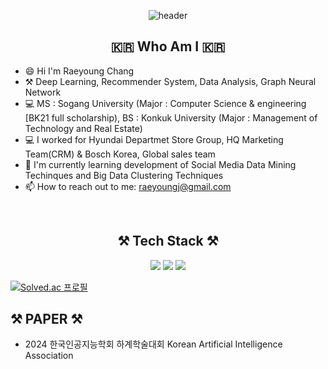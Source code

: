 <div align="center">
  
  ![header](https://capsule-render.vercel.app/api?type=slice&color=f0f8ff&height=250&section=header&text=Welcome&desc=Raeyoung's%20Github&descSize=30&fontAlignY=35&descAlignY=55&fontSize=80&animation=twinkling&fontColor=006400) 
  
  ## :kr: Who Am I :kr:

</div>

* 😄 Hi I'm Raeyoung Chang
* ⚒️ Deep Learning, Recommender System, Data Analysis, Graph Neural Network
* 💻 MS : Sogang University (Major : Computer Science & engineering [BK21 full scholarship), BS : Konkuk University (Major : Management of Technology and Real Estate)
* 💻 I worked for Hyundai Departmet Store Group, HQ Marketing Team(CRM) & Bosch Korea, Global sales team
* 🌱 I'm currently learning development of Social Media Data Mining Techinques and Big Data Clustering Techniques
* 📫 How to reach out to me: raeyoungj@gmail.com
<br>

<div align="center">

  ## ⚒️ Tech Stack ⚒️

  <img src="https://img.shields.io/badge/Python-3776AB? style=flat&logo=Python&logoColor=white">
  <img src="https://img.shields.io/badge/TensorFlow-4479A1?style=flat-square&logo=MySQL&logoColor=white">
  <img src="https://img.shields.io/badge/Pytorch-F80000?style=flat-square&logo=Oracle&logoColor=white">
  

</div>

[![Solved.ac 프로필](http://mazassumnida.wtf/api/v2/generate_badge?boj=icanry)](https://solved.ac/icanry)



</div>

  ## ⚒️ PAPER ⚒️
  * 2024 한국인공지능학회 하계학술대회 Korean Artificial Intelligence Association
